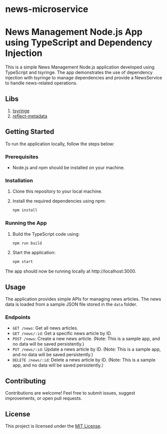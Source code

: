 # news-microservice

# News Management Node.js App using TypeScript and Dependency Injection

This is a simple News Management Node.js application developed using TypeScript and tsyringe. The app demonstrates the use of dependency injection with tsyringe to manage dependencies and provide a NewsService to handle news-related operations.

## Libs
1. [tsyringe](https://github.com/microsoft/tsyringe)
2. [reflect-metadata](https://github.com/rbuckton/reflect-metadata)

## Getting Started

To run the application locally, follow the steps below:

### Prerequisites

- Node.js and npm should be installed on your machine.

### Installation

1. Clone this repository to your local machine.

2. Install the required dependencies using npm:

   ```bash
   npm install
   ```

### Running the App

1. Build the TypeScript code using:

   ```bash
   npm run build
   ```

2. Start the application:

   ```bash
   npm start
   ```

The app should now be running locally at http://localhost:3000.

## Usage

The application provides simple APIs for managing news articles. The news data is loaded from a sample JSON file stored in the `data` folder.

### Endpoints

- `GET /news`: Get all news articles.
- `GET /news/:id`: Get a specific news article by ID.
- `POST /news`: Create a new news article. (Note: This is a sample app, and no data will be saved persistently.)
- `PUT /news/:id`: Update a news article by ID. (Note: This is a sample app, and no data will be saved persistently.)
- `DELETE /news/:id`: Delete a news article by ID. (Note: This is a sample app, and no data will be saved persistently.)

## Contributing

Contributions are welcome! Feel free to submit issues, suggest improvements, or open pull requests.

## License

This project is licensed under the [MIT License](LICENSE).